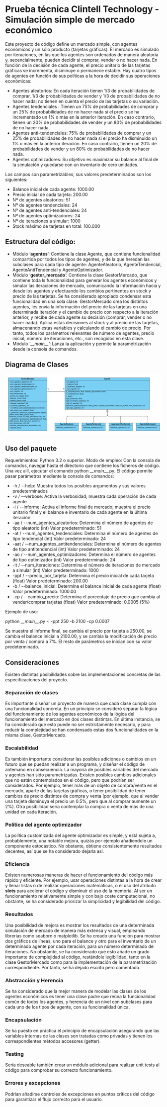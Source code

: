 # Prueba técnica Clintell Technology - Simulación simple de mercado económico

Este proyecto de código define un mercado simple, con agentes económicos y un sólo producto (tarjetas gráficas).  El mercado es simulado por iteraciones, en las que los agentes son ordenados de manera aleatoria y, secencialmente, pueden decidir si comprar, vender o no hacer nada. En función de la decisión de cada agente, el precio unitario de las tarjetas gráficas se incrementa, disminuye o permanece estable. Hay cuatro tipos de agentes en función de sus políticas a la hora de decidir sus operaciones económicas:

 * Agentes aleatorios: En cada iteración tienen 1/3 de probabilidades de comprar, 1/3 de
probabilidades de vender y 1/3 de probabilidades de no hacer nada; no tienen en cuenta el precio de las tarjetas o su variación.
 * Agentes tendenciales : Tienen un 75% de probabilidades de comprar y un 25% de probabilidades de no hacer nada si el precio se ha incrementado un 1% o más en la anterior iteración. En caso contrario, tienen un 20% de probabilidades de vender y un 80% de probabilidades de no hacer nada.
 * Agentes anti-tendenciales: 75% de probabilidades de comprar y un 25% de probabilidades de no hacer nada si el precio ha disminuido un 1% o más en la anterior iteración. En caso contrario, tienen un 20% de probabilidades de vender y un 80% de probabilidades de no hacer nada.
 * Agentes optimizadores: Su objetivo es maximizar su balance al final de la simulación y quedarse con un inventario de cero unidades. 

Los campos son parametrizables; sus valores predeterminados son los siguientes:
 * Balance inicial de cada agente: 1000.00
 * Precio inicial de cada tarjeta: 200.00
 * Nº de agentes aleatorios: 51
 * Nº de agentes tendenciales: 24
 * Nº de agentes anti-tendenciales: 24
 * Nº de agentes optimizadores: 24
 * Nº de iteraciones a simular: 1000
 * Stock máximo de tarjetas en total: 100.000

## Estructura del código:

 * Módulo ‘__agentes__’: Contiene la clase Agente, que contiene funcionalidad compartida por todos los tipos de agentes, y de la que heredan las subclases para cada tipo de agente: AgenteAleatorio, AgenteTendencial, AgenteAntiTendencial y AgenteOptimizador.
 * Módulo ‘__gestor_mercado__’: Contiene la clase GestorMercado, que contiene toda ls funcionalidad para generar los agentes económicos y simular las iteraciones de mercado, comunicando la información hacia y desde los agentes y efectuando los cambios pertinentes en stock y precio de las tarjetas. Se ha considerado apropiado condensar esta funcionalidad en una sola clase.  GestorMercado crea los distintos agentes, les envía la información del precio de las tarjetas en una determinada iteración y el cambio de precio con respecto a la iteración anterior, y recibe de cada agente su decisión (comprar, vender o no hacer nada). Aplica estas decisiones al stock y al precio de las tarjetas, almacenando estas variables y calculando el cambio de precio. Por tanto, todos los parámetros relevantes de número de agentes, precio inicial, número de iteraciones, etc., son recogidos en esta clase.
 * Módulo ‘\__\__main\__\__’: Lanza la aplicación y permite la parametrización desde la consola de comandos.


## Diagrama de Clases

![Diagrama de Clases](/Diagrama_Clases.png)


## Uso del paquete

Requerimientos: Python 3.2 o superior.
Modo de empleo: Con la consola de comandos, navegar hasta el directorio que contiene los ficheros de código. Una vez allí, ejecutar el comando python \__\__main\__\__.py.
El código permite pasar parámetros mediante la consola de comandos:

* -h / --help: Muestra todos los posibles argumentos y sus valores predeterminados 
* -v / --verbose: Activa la verbosidad; muestra cada operación de cada agente 
* -i / --informe: Activa el informe final de mercado; muestra el precio unitario final y el balance e inventario de cada agente en la última iteración 
* -aa / --num_agentes_aleatorios: Determina el número de agentes de tipo aleatorio (int) Valor predeterminado: 51
* -at / --num_agentes_tendenciales: Determina el número de agentes de tipo tendencial (int) Valor predeterminado: 24
* -aat / --num_agentes_antitendenciales: Determina el número de agentes de tipo antitendencial (int) Valor predeterminado: 24
* -ao / --num_agentes_optimizadores: Determina el número de agentes de tipo optimizador (int) Valor predeterminado: 24
* -it / --num_iteraciones: Determina el número de iteraciones de mercado a simular (int) Valor predeterminado: 1000
* -ppt / --precio_por_tarjeta: Determina el precio inicial de cada tarjeta (float) Valor predeterminado: 200.00
* -b / --balance_inicial: Determina el balance inicial de cada agente (float) Valor predeterminado: 1000.00
* -cp / --cambio_precio: Determina el porcentaje de precio que cambia al vender/comprar tarjetas (float) Valor predeterminado: 0.0005 (5%)


Ejemplo de uso:

python \__\__main\__\__.py -i -ppt 250 -b 2100 -cp 0.0007

Se muestra el informe final, se cambia el precio por tarjeta a 250.00, se cambia el balance inicial a 2100.00, y se cambia la modificación de precio por venta / compra a 7%. El resto de parámetros se inician con su valor predeterminado.



## Consideraciones

Existen distintas posibilidades sobre las implementaciones concretas de las especificaciones del proyecto. 


### Separación de clases

Es importante diseñar un proyecto de manera que cada clase cumpla con una funcionalidad concreta. En un principio se consideró separar la lógica del funcionamiento de los agentes económicos de la lógica del funcionamiento del mercado en dos clases distintas. En última instancia, se ha considerado que esto puede no ser estrictamente necesario, y para reducir la complejidad se han condensado estas dos funcionalidades en la misma clase, GestorMercado.


### Escalabilidad

Es también importante considerar las posibles adiciones o cambios en un futuro que se puedan realizar a un programa, y diseñar el código de antemano en consecuencia. La mayoría de posibles variables del mercado y agentes han sido parametrizadas. Existen posibles cambios adicionales que no están contemplados en el código, pero que podrían ser considerados. Por ejemplo, tener más de un objeto de compra/venta en el mercado, aparte de las tarjetas gráficas, o tener posibilidad de tener cambios de precio distintos de compra y venta (por ejemplo, que al vender una tarjeta disminuya el precio un 0.5%, pero que al comprar aumente un 2%). Otra posibilidad sería contemplar la compra o venta de más de una unidad en cada iteración.


### Política del agente optimizador

La política customizada del agente optimizador es simple, y está sujeta a, probablemente, una notable mejora, quizás por ejemplo añadíendole un componente estocástico. No obstante, obtiene consistentemente resultados decentes, así que se ha considerado dejarla así.


### Eficiencia

Existen numerosas maneras de hacer el funcionamiento del código más rápido y eficiente. Por ejemplo, usar operaciones distintas a la hora de crear y llenar listas o de realizar operaciones matemáticas, o el uso del atributo __slots__ para acelerar el código y disminuir el uso de la memoria. Al ser un funcionamiento relativamente simple y con bajo coste computacional, no obstante, se ha considerado priorizar la simplicidad y legibilidad del código.


### Resultados

Una posibilidad de mejora es mostrar los resultados de una determinada simulación de mercado de manera más extensa y visual, empleando librerias como seaborn o matplotlib. Se ha creado una función para mostrar dos gráficos de líneas, uno para el balance y otro para el inventario de un determinado agente por cada iteración, para un número determinado de iteraciones. No obstamte, se ha considerado que esto añade un grado importante de complejidad al código, restándole legibilidad, tanto en la clase GestorMercado como para la implementación de la parametrización correspondiente. Por tanto, se ha dejado escrito pero comentado.


### Abstracción y Herencia

Se ha considerado que la mejor manera de modelar las clases de los agentes económicos es tener una clase padre que reúna la funcionalidad común de todos los agentes, y herencia de un nivel con subclases para cada uno de los tipos de agente, con su funcionalidad única.


### Encapsulación

Se ha puesto en práctica el principio de encapsulación asegurando que las variables internas de las clases son tratadas como privadas y tienen los correspondientes métodos accesores (getter).


### Testing

Sería deseable también crear un módulo adicional para realizar unit tests al código para comprobar su correcto funcionamiento.


### Errores y excepciones

Podrían añadirse controles de excepciones en puntos críticos del código para garantizar el flujo correcto para el usuario.


